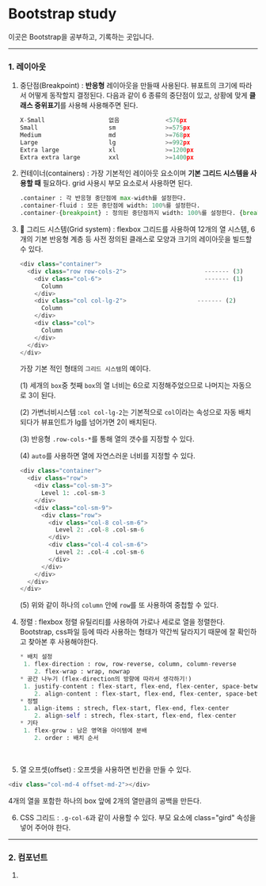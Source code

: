 # Bootstrap study

이곳은 Bootstrap을 공부하고, 기록하는 곳입니다.

-----

   

### 1. 레이아웃

 

1. 중단점(Breakpoint) : **반응형** 레이아웃을 만들때 사용된다. 뷰포트의 크기에 따라서 어떻게 동작할지 결정된다. 다음과 같이 6 종류의 중단점이 있고, 상황에 맞게 **클래스 중위표기**를 사용해 사용해주면 된다. 

   ```python
   X-Small					없음			   <576px
   Small					sm				>=575px
   Medium					md				>=768px 
   Large					lg				>=992px
   Extra large				xl				>=1200px
   Extra extra large		xxl				>=1400px
   ```

    

2. 컨테이너(containers) : 가장 기본적인 레이아웃 요소이며 **기본 그리드 시스템을 사용할 때** 필요하다.  grid 사용시 부모 요소로서 사용하면 된다. 

   ```python
   .container : 각 반응형 중단점에 max-width를 설정한다. 
   .container-fluid : 모든 중단점에 width: 100%를 설정한다. 
   .container-{breakpoint} : 정의된 중단점까지 width: 100%를 설정한다. {breakpoint}를 넘으면 width: 100%가 아닌 기본 지정 값이 된다. 
   ```

    

3. :star2: 그리드 시스템(Grid system) :  flexbox 그리드를 사용하여 12개의 열 시스템, 6개의 기본 반응형 계층 등 사전 정의된 클래스로 모양과 크기의 레이아웃을 빌드할 수 있다. 

   ```python
   <div class="container">
     <div class="row row-cols-2">                      ------- (3)
       <div class="col-6">                             ------- (1)
         Column
       </div>
       <div class="col col-lg-2">                    ------- (2)
         Column
       </div>
       <div class="col">
         Column
       </div>
     </div>
   </div>
   ```

   가장 기본 적인 형태의 `그리드 시스템`의 예이다.

   (1) 세개의 `box`중 첫째 `box`의 열 너비는 6으로 지정해주었으므로 나머지는 자동으로 3이 된다.
   
   (2) 가변너비시스템 :`col col-lg-2`는 기본적으로 `col`이라는 속성으로 자동 배치 되다가 뷰표인트가 lg를 넘어가면 2이 배치된다.
   
   (3) 반응형 `.row-cols-*`를 통해 열의 갯수를 지정할 수 있다. 
   
   (4) `auto`를 사용하면 열에 자연스러운 너비를 지정할 수 있다.
   
   ```python
   <div class="container">
     <div class="row">
       <div class="col-sm-3">
         Level 1: .col-sm-3
       </div>
       <div class="col-sm-9">
         <div class="row">
           <div class="col-8 col-sm-6">
             Level 2: .col-8 .col-sm-6
           </div>
           <div class="col-4 col-sm-6">
             Level 2: .col-4 .col-sm-6
           </div>
         </div>
       </div>
     </div>
   </div>
   ```
   
   (5) 위와 같이 하나의 `column` 안에 `row`를 또 사용하여 중첩할 수 있다.  
   
    

4. 정렬 : flexbox 정렬 유틸리티를 사용하여 가로나 세로로 열을 정렬한다. Bootstrap, css파일 등에 따라 사용하는 형태가 약간씩 달라지기 때문에 잘 확인하고 찾아본 후 사용해야한다. 

   ```python
   * 배치 설정 
   	1. flex-direction : row, row-reverse, column, column-reverse
       2. flex-wrap : wrap, nowrap
   * 공간 나누기 (flex-direction의 방향에 따라서 생각하기!)
   	1. justify-content : flex-start, flex-end, flex-center, space-between, space-around, space-evenly
       2. align-content : flex-start, flex-end, flex-center, space-between, space-around, space-evenly
   * 정렬
   	1. align-items : strech, flex-start, flex-end, flex-center
       2. align-self : strech, flex-start, flex-end, flex-center
   * 기타
   	1. flex-grow : 남은 영역을 아이템에 분배
       2. order : 배치 순서
   ```

​    

5.  열 오프셋(offset) : 오프셋을 사용하면 빈칸을 만들 수 있다. 

   ```python
   <div class="col-md-4 offset-md-2"></div>
   ```

   4개의 열을 포함한 하나의 box 앞에 2개의 열만큼의 공백을 만든다.

  

6. CSS 그리드 : `.g-col-6`과 같이 사용할 수 있다. 부모 요소에 class="gird" 속성을 넣어 주어야 한다. 

  

  

-----

### 2. 컴포넌트

 

1. 
